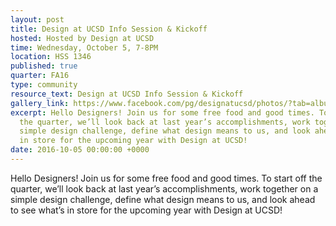 ```yaml
---
layout: post
title: Design at UCSD Info Session & Kickoff
hosted: Hosted by Design at UCSD
time: Wednesday, October 5, 7-8PM
location: HSS 1346
published: true
quarter: FA16
type: community
resource_text: Design at UCSD Info Session & Kickoff
gallery_link: https://www.facebook.com/pg/designatucsd/photos/?tab=album&album_id=1767162293524234
excerpt: Hello Designers! Join us for some free food and good times. To start off
  the quarter, we’ll look back at last year’s accomplishments, work together on a
  simple design challenge, define what design means to us, and look ahead to see what’s
  in store for the upcoming year with Design at UCSD!
date: 2016-10-05 00:00:00 +0000
---
```

Hello Designers! Join us for some free food and good times. To start off the quarter, we’ll look back at last year’s accomplishments, work together on a simple design challenge, define what design means to us, and look ahead to see what’s in store for the upcoming year with Design at UCSD!